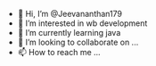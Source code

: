 - 👋 Hi, I’m @Jeevananthan179
- 👀 I’m interested in wb development
- 🌱 I’m currently learning java
- 💞️ I’m looking to collaborate on ...
- 📫 How to reach me ...

<!---
Jeevananthan179/Jeevananthan179 is a ✨ special ✨ repository because its `README.md` (this file) appears on your GitHub profile.
You can click the Preview link to take a look at your changes.
--->
